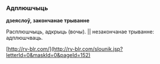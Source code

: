 ### Адплюшчыць
**дзеяслоў, закончанае трыванне**

Расплюшчыць, адкрыць (вочы). || незакончанае трыванне: адплюшчваць.

<a rel="author">[http://rv-blr.com/](http://rv-blr.com/slounik.jsp?letterId=0&maskId=0&pageId=152)</a>
